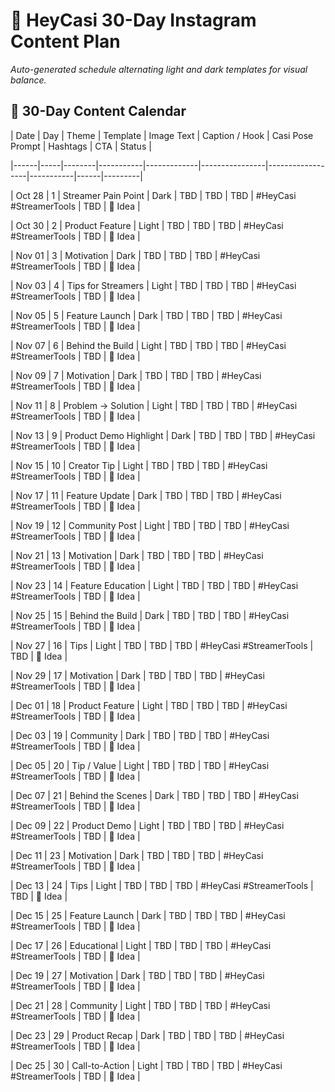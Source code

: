 # 🌈 HeyCasi 30-Day Instagram Content Plan

_Auto-generated schedule alternating light and dark templates for visual balance._

## 📅 30-Day Content Calendar

| Date | Day | Theme | Template | Image Text | Caption / Hook | Casi Pose Prompt | Hashtags | CTA | Status |

|------|-----|--------|-----------|-------------|----------------|------------------|-----------|------|---------|

| Oct 28 | 1 | Streamer Pain Point | Dark | TBD | TBD | TBD | #HeyCasi #StreamerTools | TBD | 🧠 Idea |

| Oct 30 | 2 | Product Feature | Light | TBD | TBD | TBD | #HeyCasi #StreamerTools | TBD | 🧠 Idea |

| Nov 01 | 3 | Motivation | Dark | TBD | TBD | TBD | #HeyCasi #StreamerTools | TBD | 🧠 Idea |

| Nov 03 | 4 | Tips for Streamers | Light | TBD | TBD | TBD | #HeyCasi #StreamerTools | TBD | 🧠 Idea |

| Nov 05 | 5 | Feature Launch | Dark | TBD | TBD | TBD | #HeyCasi #StreamerTools | TBD | 🧠 Idea |

| Nov 07 | 6 | Behind the Build | Light | TBD | TBD | TBD | #HeyCasi #StreamerTools | TBD | 🧠 Idea |

| Nov 09 | 7 | Motivation | Dark | TBD | TBD | TBD | #HeyCasi #StreamerTools | TBD | 🧠 Idea |

| Nov 11 | 8 | Problem → Solution | Light | TBD | TBD | TBD | #HeyCasi #StreamerTools | TBD | 🧠 Idea |

| Nov 13 | 9 | Product Demo Highlight | Dark | TBD | TBD | TBD | #HeyCasi #StreamerTools | TBD | 🧠 Idea |

| Nov 15 | 10 | Creator Tip | Light | TBD | TBD | TBD | #HeyCasi #StreamerTools | TBD | 🧠 Idea |

| Nov 17 | 11 | Feature Update | Dark | TBD | TBD | TBD | #HeyCasi #StreamerTools | TBD | 🧠 Idea |

| Nov 19 | 12 | Community Post | Light | TBD | TBD | TBD | #HeyCasi #StreamerTools | TBD | 🧠 Idea |

| Nov 21 | 13 | Motivation | Dark | TBD | TBD | TBD | #HeyCasi #StreamerTools | TBD | 🧠 Idea |

| Nov 23 | 14 | Feature Education | Light | TBD | TBD | TBD | #HeyCasi #StreamerTools | TBD | 🧠 Idea |

| Nov 25 | 15 | Behind the Build | Dark | TBD | TBD | TBD | #HeyCasi #StreamerTools | TBD | 🧠 Idea |

| Nov 27 | 16 | Tips | Light | TBD | TBD | TBD | #HeyCasi #StreamerTools | TBD | 🧠 Idea |

| Nov 29 | 17 | Motivation | Dark | TBD | TBD | TBD | #HeyCasi #StreamerTools | TBD | 🧠 Idea |

| Dec 01 | 18 | Product Feature | Light | TBD | TBD | TBD | #HeyCasi #StreamerTools | TBD | 🧠 Idea |

| Dec 03 | 19 | Community | Dark | TBD | TBD | TBD | #HeyCasi #StreamerTools | TBD | 🧠 Idea |

| Dec 05 | 20 | Tip / Value | Light | TBD | TBD | TBD | #HeyCasi #StreamerTools | TBD | 🧠 Idea |

| Dec 07 | 21 | Behind the Scenes | Dark | TBD | TBD | TBD | #HeyCasi #StreamerTools | TBD | 🧠 Idea |

| Dec 09 | 22 | Product Demo | Light | TBD | TBD | TBD | #HeyCasi #StreamerTools | TBD | 🧠 Idea |

| Dec 11 | 23 | Motivation | Dark | TBD | TBD | TBD | #HeyCasi #StreamerTools | TBD | 🧠 Idea |

| Dec 13 | 24 | Tips | Light | TBD | TBD | TBD | #HeyCasi #StreamerTools | TBD | 🧠 Idea |

| Dec 15 | 25 | Feature Launch | Dark | TBD | TBD | TBD | #HeyCasi #StreamerTools | TBD | 🧠 Idea |

| Dec 17 | 26 | Educational | Light | TBD | TBD | TBD | #HeyCasi #StreamerTools | TBD | 🧠 Idea |

| Dec 19 | 27 | Motivation | Dark | TBD | TBD | TBD | #HeyCasi #StreamerTools | TBD | 🧠 Idea |

| Dec 21 | 28 | Community | Light | TBD | TBD | TBD | #HeyCasi #StreamerTools | TBD | 🧠 Idea |

| Dec 23 | 29 | Product Recap | Dark | TBD | TBD | TBD | #HeyCasi #StreamerTools | TBD | 🧠 Idea |

| Dec 25 | 30 | Call-to-Action | Light | TBD | TBD | TBD | #HeyCasi #StreamerTools | TBD | 🧠 Idea |

